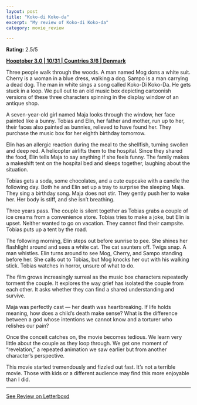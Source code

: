 ```yaml
---
layout: post
title: "Koko-di Koko-da"
excerpt: "My review of Koko-di Koko-da"
category: movie_review

---
```


**Rating:** 2.5/5

<b><a href="https://boxd.it/pRNoI/detail">Hooptober 3.0 | 10/31 | Countries 3/6 | Denmark</a></b>

Three people walk through the woods. A man named Mog dons a white suit. Cherry is a woman in a blue dress, walking a dog. Sampo is a man carrying a dead dog. The man in white sings a song called Koko-Di Koko-Da. He gets stuck in a loop. We pull out to an old music box depicting cartoonish versions of these three characters spinning in the display window of an antique shop.

A seven-year-old girl named Maja looks through the window, her face painted like a bunny. Tobias and Elin, her father and mother, run up to her, their faces also painted as bunnies, relieved to have found her. They purchase the music box for her eighth birthday tomorrow.

Elin has an allergic reaction during the meal to the shellfish, turning swollen and deep red. A helicopter airlifts them to the hospital. Since they shared the food, Elin tells Maja to say anything if she feels funny. The family makes a makeshift tent on the hospital bed and sleeps together, laughing about the situation.

Tobias gets a soda, some chocolates, and a cute cupcake with a candle the following day. Both he and Elin set up a tray to surprise the sleeping Maja. They sing a birthday song. Maja does not stir. They gently push her to wake her. Her body is stiff, and she isn’t breathing.

Three years pass. The couple is silent together as Tobias grabs a couple of ice creams from a convenience store. Tobias tries to make a joke, but Elin is upset. Neither wanted to go on vacation. They cannot find their campsite. Tobias puts up a tent by the road.

The following morning, Elin steps out before sunrise to pee. She shines her flashlight around and sees a white cat. The cat saunters off. Twigs snap. A man whistles. Elin turns around to see Mog, Cherry, and Sampo standing before her. She calls out to Tobias, but Mog knocks her out with his walking stick. Tobias watches in horror, unsure of what to do.

The film grows increasingly surreal as the music box characters repeatedly torment the couple. It explores the way grief has isolated the couple from each other. It asks whether they can find a shared understanding and survive.

Maja was perfectly cast — her death was heartbreaking. If life holds meaning, how does a child’s death make sense? What is the difference between a god whose intentions we cannot know and a torturer who relishes our pain?

Once the conceit catches on, the movie becomes tedious. We learn very little about the couple as they loop through. We get one moment of “revelation,” a repeated animation we saw earlier but from another character’s perspective.

This movie started tremendously and fizzled out fast. It’s not a terrible movie. Those with kids or a different audience may find this more enjoyable than I did.

<hr>

[See Review on Letterboxd](https://boxd.it/6Fgw07)
